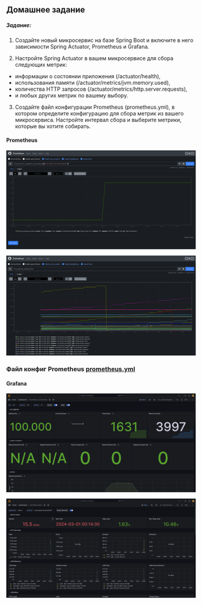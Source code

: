 ## Домашнее задание

##### Задание:

1. Создайте новый микросервис на базе Spring Boot и включите в него зависимости Spring Actuator, Prometheus и Grafana.

2. Настройте Spring Actuator в вашем микросервисе для сбора следующих метрик: 
- информации о состоянии приложения (/actuator/health), 
- использования памяти (/actuator/metrics/jvm.memory.used), 
- количества HTTP запросов (/actuator/metrics/http.server.requests), 
- и любых других метрик по вашему выбору.

3. Создайте файл конфигурации Prometheus (prometheus.yml), 
	в котором определите конфигурацию для сбора метрик из вашего микросервиса. 
	Настройте интервал сбора и выберите метрики, которые вы хотите собирать.

#### Prometheus
![prom1](https://github.com/iAzamat/JavaSpring/blob/Homework11/homework9/img/prometheus_1.png)

![prom2](https://github.com/iAzamat/JavaSpring/blob/Homework11/homework9/img/prometheus_2.png)

### Файл конфиг Prometheus [prometheus.yml](https://github.com/iAzamat/JavaSpring/blob/Homework11/homework9/Docker/microservice/prometheus/prometheus.yml)

#### Grafana
![graf1](https://github.com/iAzamat/JavaSpring/blob/Homework11/homework9/img/grafana_1.png)

![graf2](https://github.com/iAzamat/JavaSpring/blob/Homework11/homework9/img/grafana_2.png)